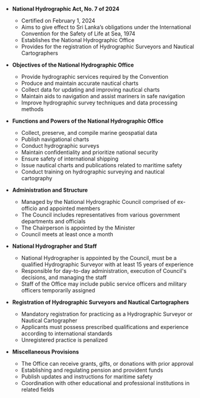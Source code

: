 - **National Hydrographic Act, No. 7 of 2024**
  - Certified on February 1, 2024
  - Aims to give effect to Sri Lanka’s obligations under the International Convention for the Safety of Life at Sea, 1974
  - Establishes the National Hydrographic Office
  - Provides for the registration of Hydrographic Surveyors and Nautical Cartographers

- **Objectives of the National Hydrographic Office**
  - Provide hydrographic services required by the Convention
  - Produce and maintain accurate nautical charts
  - Collect data for updating and improving nautical charts
  - Maintain aids to navigation and assist mariners in safe navigation
  - Improve hydrographic survey techniques and data processing methods

- **Functions and Powers of the National Hydrographic Office**
  - Collect, preserve, and compile marine geospatial data
  - Publish navigational charts
  - Conduct hydrographic surveys
  - Maintain confidentiality and prioritize national security
  - Ensure safety of international shipping
  - Issue nautical charts and publications related to maritime safety
  - Conduct training on hydrographic surveying and nautical cartography

- **Administration and Structure**
  - Managed by the National Hydrographic Council comprised of ex-officio and appointed members
  - The Council includes representatives from various government departments and officials
  - The Chairperson is appointed by the Minister
  - Council meets at least once a month

- **National Hydrographer and Staff**
  - National Hydrographer is appointed by the Council, must be a qualified Hydrographic Surveyor with at least 15 years of experience
  - Responsible for day-to-day administration, execution of Council's decisions, and managing the staff
  - Staff of the Office may include public service officers and military officers temporarily assigned

- **Registration of Hydrographic Surveyors and Nautical Cartographers**
  - Mandatory registration for practicing as a Hydrographic Surveyor or Nautical Cartographer
  - Applicants must possess prescribed qualifications and experience according to international standards
  - Unregistered practice is penalized

- **Miscellaneous Provisions**
  - The Office can receive grants, gifts, or donations with prior approval
  - Establishing and regulating pension and provident funds
  - Publish updates and instructions for maritime safety
  - Coordination with other educational and professional institutions in related fields

